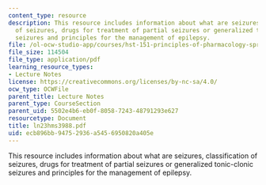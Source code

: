 ```yaml
---
content_type: resource
description: This resource includes information about what are seizures, classification
  of seizures, drugs for treatment of partial seizures or generalized tonic-clonic
  seizures and principles for the management of epilepsy.
file: /ol-ocw-studio-app/courses/hst-151-principles-of-pharmacology-spring-2005/ecb896bb94752936a5456950820a405e_ln23hms3988.pdf
file_size: 114504
file_type: application/pdf
learning_resource_types:
- Lecture Notes
license: https://creativecommons.org/licenses/by-nc-sa/4.0/
ocw_type: OCWFile
parent_title: Lecture Notes
parent_type: CourseSection
parent_uid: 5502e4b6-eb0f-8058-7243-48791293e627
resourcetype: Document
title: ln23hms3988.pdf
uid: ecb896bb-9475-2936-a545-6950820a405e
---
```

This resource includes information about what are seizures, classification of seizures, drugs for treatment of partial seizures or generalized tonic-clonic seizures and principles for the management of epilepsy.